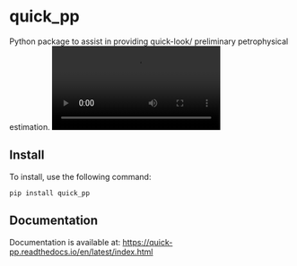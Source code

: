# quick_pp

Python package to assist in providing quick-look/ preliminary petrophysical estimation.
<video src="docs/static/quick_pp_example.mp4" controls title="quick_pp demo"></video>

## Install
To install, use the following command:  
  
  `pip install quick_pp`

## Documentation
Documentation is available at:
<https://quick-pp.readthedocs.io/en/latest/index.html>
